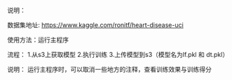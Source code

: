 说明：

数据集地址: https://www.kaggle.com/ronitf/heart-disease-uci

使用方法：运行主程序

流程：
1.从s3上获取模型
2.执行训练
3.上传模型到s3（模型名为lf.pkl 和 dt.pkl）

说明：
运行主程序时，可以取消一些地方的注释，查看训练效果与训练得分
